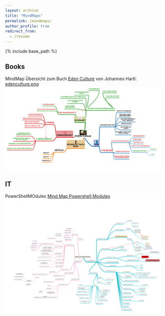 ```yaml
---
layout: archive
title: "MindMaps"
permalink: /mindmaps/
author_profile: true
redirect_from:
  - /resume
---
```


{% include base_path %}
## Books

MindMap Übersicht zum Buch [Eden Culture](https://www.amazon.de/Eden-Culture-%C3%96kologie-Herzens-Morgen/dp/3451033089) von Johannes Hartl: 
[edenculture.png](/images/edenculture.png)  
![edenculture.png](/images/edenculture.png)  

## IT 

PowerShellMOdules
[Mind Map Powershell Modules](/images/PowerShellModules.png)  
![Mind Map Powershell Modules](/images/PowerShellModules.png)  
